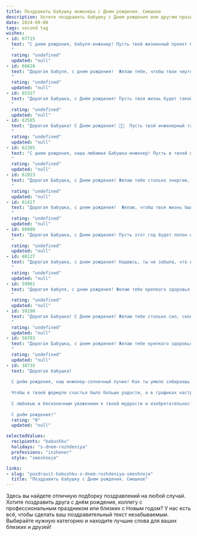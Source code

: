 ```yaml
---
title: Поздравить бабушку инженера c Днем рождения. Смешное
description: Хотите поздравить бабушку c Днем рождения или другим праздником? Наш ИИ создаст незабываемое поздравление, а вы обязательно выделитесь среди других.  
date: 2024-09-08
tags: second tag
wishes:
- id: 67715
  text: "С днем рождения, бабуля-инженер! Пусть твой жизненный проект будет полон ярких деталей, а фундамент – крепок, как твоё инженерное образование! 😉🎉
  "
  rating: "undefined"
  updated: "null"
- id: 66626
  text: "Дорогая бабуля, с днем рождения!  Желаю тебе, чтобы твои чертежи жизни были полны креативных идей, а твоей жизни -  только прочных фундаментов и  крепких конструкций. Пусть все трудности  быстро \"сдаются\" тебе в проекте \"Счастье\", а повод для улыбки будет  более долговечным, чем  последний шедевр твоей инженерной мысли!
  "
  rating: "undefined"
  updated: "null"
- id: 65327
  text: "Дорогая Бабушка, с Днём рождения! Пусть твоя жизнь будет такой же яркой и изобретательной, как твоё инженерное мышление! Желаем тебе, чтобы все твои проекты были успешными, а проблемы решались с легкостью, как ты решаешь задачки по физике! 🎉🎂🥳
  "
  rating: "undefined"
  updated: "null"
- id: 63585
  text: "Дорогая Бабушка! С Днем рождения! 🎂🎉  Пусть твой инженерный талант никогда не иссякнет, а все твои творения будут такими же прочными, как фундамент твоего оптимизма! 😉
  "
  rating: "undefined"
  updated: "null"
- id: 62385
  text: "С днем рождения, наша любимая Бабушка-инженер! Пусть в твоей жизни все будет так же четко, как твои инженерные расчеты - только с большим количеством приятных сюрпризов и без необходимости решать хитрые задачи!
  "
  rating: "undefined"
  updated: "null"
- id: 61923
  text: "Дорогая Бабушка, с Днем рождения! Желаю тебе столько энергии, сколько хватит на то, чтобы построить еще один мост, и столько оптимизма, сколько нужно, чтобы придумать проект для летающего автомобиля! 😉  Будь здорова, любима и окружена заботой, как в твоих самых смелых инженерных проектах!
  "
  rating: "undefined"
  updated: "null"
- id: 61417
  text: "Дорогая бабушка, с днем рождения!  Желаю, чтобы твоя жизнь была полна  таких же ярких идей, как твои инженерные решения! Пусть каждый день будет  интересным, как новые чертежи,  и пусть  здоровье будет крепким, как  бетонный фундамент твоей  жизни!
  "
  rating: "undefined"
  updated: "null"
- id: 60909
  text: "Дорогая Бабушка, с Днем рождения! Пусть этот год будет полон не только радости и смеха, но и новых инженерных прорывов - например, изобретения вечного двигателя, который будет мыть посуду и печь пироги! 🎉🎂
  "
  rating: "undefined"
  updated: "null"
- id: 60127
  text: "Дорогая бабушка, с днем рождения! Надеюсь, ты не забыла, что в твоем возрасте уже пора переходить на новую версию \"бабушки\".  Новая версия — это  умная, современная бабушка, которая умеет пользоваться вай-фаем и знает, что такое тик-ток!  🥳 Но главное —  ты остаешься  такой же классной бабушкой-инженером, которая умеет починить все, что сломалось, и все же —  с днем рождения тебя, любимая! 🎂
  "
  rating: "undefined"
  updated: "null"
- id: 59901
  text: "Дорогая бабуля, с днем рождения! Желаю тебе крепкого здоровья, чтобы ты могла и дальше проектировать и строить свои гениальные планы на будущее!  😂  Пусть в твоей жизни будет столько же позитивной энергии, сколько вольт в твоих проектах! 🎉
  "
  rating: "undefined"
  updated: "null"
- id: 59198
  text: "Дорогая Бабушка! С Днем рождения! Желаю тебе столько сил, сколько у тебя было на первом курсе института, столько креативности, сколько было в твоих проектах, и столько же оптимизма, сколько понадобилось, чтобы получить диплом инженера! Пусть жизнь будет полна не только винтиков и гаек, но и радости, тепла и улыбок!
  "
  rating: "undefined"
  updated: "null"
- id: 58703
  text: "Дорогая Бабушка, с днем рождения! Желаю тебе крепкого здоровья, чтобы ты могла продолжать строить мосты (а также и других инженерных творений) ещё много-много лет!  Пусть твоя жизнь будет полна ярких впечатлений, как искры от сварки, и оптимизма, как у хорошего инженера перед успешным проектом! 🥳
  "
  rating: "undefined"
  updated: "null"
- id: 38735
  text: "Дорогая бабушка!
  
  С днём рождения, наш инженер-солнечный лучик! Как ты умело собираешь нас, свою семью, как сложный механизм! Пусть в жизни твоей всегда будут только положительные детали, а все болтики злободневных забот закручиваются с лёгкостью и радостью!
  
  Чтобы в твоей формуле счастья было больше радости, а в графиках настроения — лишь восходящие линии! Желаем, чтобы каждый день был, как твой любимый настольный прибор, — с яркими кнопками, которые заставляют улыбаться!
  
  С любовью и бесконечным уважением к твоей мудрости и изобретательности, мы поздравляем тебя! Пусть к твоим 100 годам профессия инженера станет крайне уникальной и предметом национального гордости — ведь ты творишь чудеса даже не отходя от своих любимых рецептов!
  
  С днём рождения!"
  rating: "0"
  updated: "null"

selectedValues:
  recipients: "babushku"
  holidays: "s-dnem-rozhdeniya"
  professions: "inzhener"
  style: "smeshnoje"

links:
- slug: "pozdravit-babushku-s-dnem-rozhdeniya-smeshnoje"
  title: "Поздравить бабушку c Днем рождения. Смешное"
---
```


Здесь вы найдете отличную подборку поздравлений на любой случай. 
Хотите поздравить друга с днём рождения, коллегу с профессиональным праздником или близких с Новым годом? У нас есть всё, чтобы сделать ваш поздравительный текст незабываемым. Выбирайте нужную категорию и находите лучшие слова для ваших близких и друзей!
